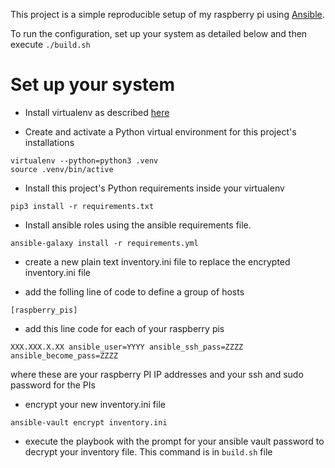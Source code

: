 This project is a simple reproducible setup of my raspberry pi using [Ansible](https://www.ansible.com/).

To run the configuration, set up your system as detailed below and then execute
```./build.sh```

# Set up your system
* Install virtualenv as described [here](https://virtualenv.pypa.io/en/latest/installation/)

* Create and activate a Python virtual environment for this project's installations
```
virtualenv --python=python3 .venv
source .venv/bin/active
```

* Install this project's Python requirements inside your virtualenv
```
pip3 install -r requirements.txt
```

* Install ansible roles using the ansible requirements file.
```
ansible-galaxy install -r requirements.yml
```

* create a new plain text inventory.ini file to replace the encrypted inventory.ini file

* add the folling line of code to define a group of hosts
```
[raspberry_pis]
```

* add this line code for each of your raspberry pis
```
XXX.XXX.X.XX ansible_user=YYYY ansible_ssh_pass=ZZZZ ansible_become_pass=ZZZZ
```
where these are your raspberry PI IP addresses and your ssh and sudo password for the PIs

* encrypt your new inventory.ini file
```
ansible-vault encrypt inventory.ini
```

* execute the playbook with the prompt for your ansible vault password to decrypt your inventory file. This command is in ```build.sh``` file

